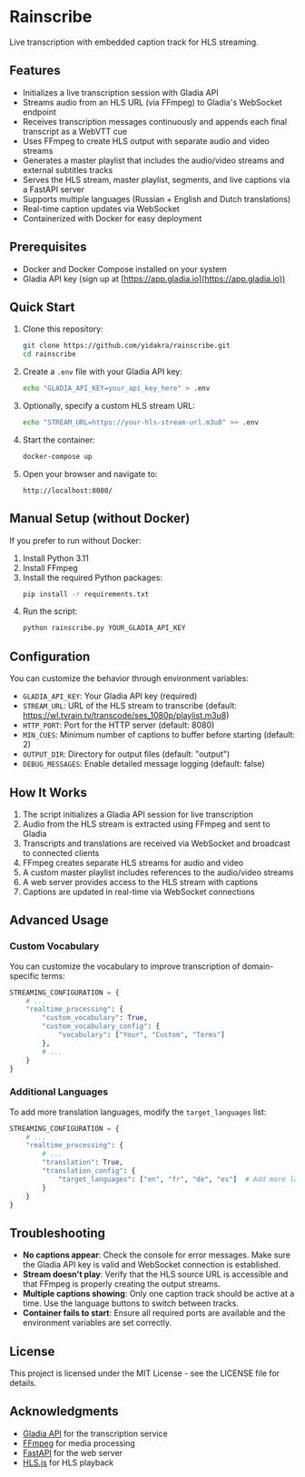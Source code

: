 # Rainscribe

Live transcription with embedded caption track for HLS streaming.

## Features

- Initializes a live transcription session with Gladia API
- Streams audio from an HLS URL (via FFmpeg) to Gladia's WebSocket endpoint
- Receives transcription messages continuously and appends each final transcript as a WebVTT cue
- Uses FFmpeg to create HLS output with separate audio and video streams
- Generates a master playlist that includes the audio/video streams and external subtitles tracks
- Serves the HLS stream, master playlist, segments, and live captions via a FastAPI server
- Supports multiple languages (Russian + English and Dutch translations)
- Real-time caption updates via WebSocket
- Containerized with Docker for easy deployment

## Prerequisites

- Docker and Docker Compose installed on your system
- Gladia API key (sign up at [https://app.gladia.io](https://app.gladia.io))

## Quick Start

1. Clone this repository:
   ```bash
   git clone https://github.com/yidakra/rainscribe.git
   cd rainscribe
   ```

2. Create a `.env` file with your Gladia API key:
   ```bash
   echo "GLADIA_API_KEY=your_api_key_here" > .env
   ```

3. Optionally, specify a custom HLS stream URL:
   ```bash
   echo "STREAM_URL=https://your-hls-stream-url.m3u8" >> .env
   ```

4. Start the container:
   ```bash
   docker-compose up
   ```

5. Open your browser and navigate to:
   ```
   http://localhost:8080/
   ```

## Manual Setup (without Docker)

If you prefer to run without Docker:

1. Install Python 3.11
2. Install FFmpeg
3. Install the required Python packages:
   ```bash
   pip install -r requirements.txt
   ```
4. Run the script:
   ```bash
   python rainscribe.py YOUR_GLADIA_API_KEY
   ```

## Configuration

You can customize the behavior through environment variables:

- `GLADIA_API_KEY`: Your Gladia API key (required)
- `STREAM_URL`: URL of the HLS stream to transcribe (default: https://wl.tvrain.tv/transcode/ses_1080p/playlist.m3u8)
- `HTTP_PORT`: Port for the HTTP server (default: 8080)
- `MIN_CUES`: Minimum number of captions to buffer before starting (default: 2)
- `OUTPUT_DIR`: Directory for output files (default: "output")
- `DEBUG_MESSAGES`: Enable detailed message logging (default: false)

## How It Works

1. The script initializes a Gladia API session for live transcription
2. Audio from the HLS stream is extracted using FFmpeg and sent to Gladia
3. Transcripts and translations are received via WebSocket and broadcast to connected clients
4. FFmpeg creates separate HLS streams for audio and video
5. A custom master playlist includes references to the audio/video streams
6. A web server provides access to the HLS stream with captions
7. Captions are updated in real-time via WebSocket connections

## Advanced Usage

### Custom Vocabulary

You can customize the vocabulary to improve transcription of domain-specific terms:

```python
STREAMING_CONFIGURATION = {
    # ...
    "realtime_processing": {
        "custom_vocabulary": True,
        "custom_vocabulary_config": {
            "vocabulary": ["Your", "Custom", "Terms"]
        },
        # ...
    }
}
```

### Additional Languages

To add more translation languages, modify the `target_languages` list:

```python
STREAMING_CONFIGURATION = {
    # ...
    "realtime_processing": {
        # ...
        "translation": True,
        "translation_config": {
            "target_languages": ["en", "fr", "de", "es"]  # Add more languages
        }
    }
}
```

## Troubleshooting

- **No captions appear**: Check the console for error messages. Make sure the Gladia API key is valid and WebSocket connection is established.
- **Stream doesn't play**: Verify that the HLS source URL is accessible and that FFmpeg is properly creating the output streams.
- **Multiple captions showing**: Only one caption track should be active at a time. Use the language buttons to switch between tracks.
- **Container fails to start**: Ensure all required ports are available and the environment variables are set correctly.

## License

This project is licensed under the MIT License - see the LICENSE file for details.

## Acknowledgments

- [Gladia API](https://gladia.io/) for the transcription service
- [FFmpeg](https://ffmpeg.org/) for media processing
- [FastAPI](https://fastapi.tiangolo.com/) for the web server
- [HLS.js](https://github.com/video-dev/hls.js/) for HLS playback